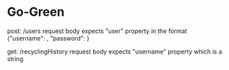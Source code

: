 # Go-Green
post: /users
request body expects "user" property in the format {"username": <string>, "password": <string>}

get: /recyclingHistory
request body expects "username" property which is a string